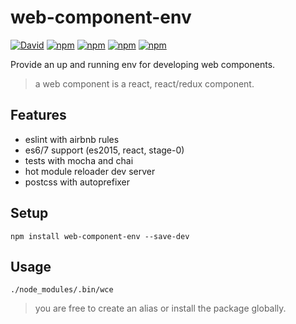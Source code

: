 # web-component-env

[![David](https://img.shields.io/david/nicolas-briemant/web-component-env.svg?style=flat-square)](https://david-dm.org/nicolas-briemant/web-component-env)
[![npm](https://img.shields.io/npm/dm/web-component-env.svg?style=flat-square)]()
[![npm](https://img.shields.io/npm/dt/web-component-env.svg?style=flat-square)]()
[![npm](https://img.shields.io/npm/l/web-component-env.svg?style=flat-square)]()
[![npm](https://img.shields.io/npm/v/web-component-env.svg?style=flat-square)]()

Provide an up and running env for developing web components.

> a web component is a react, react/redux component.

## Features

* eslint with airbnb rules
* es6/7 support (es2015, react, stage-0)
* tests with mocha and chai
* hot module reloader dev server
* postcss with autoprefixer

## Setup

`npm install web-component-env --save-dev`

## Usage

`./node_modules/.bin/wce`

> you are free to create an alias or install the package globally.
